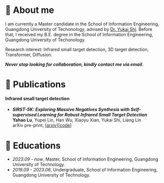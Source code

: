 

# 💬 About me
I am currently a Master candidate in the School of Information Engineering, Guangdong University of Techonology, advised by [Dr. Yukai Shi](https://ykshi.github.io/). Before that, I received my B.E. degree in the School of Information Engineering, Guangdong University of Techonology. 



Research interest: Infrared small target detection, 3D target detection, Transformer, Diffusion. 

***Never stop looking for collaboration, kindly contact me via email.***




# 📝 Publications 

#### Infrared small target detection
- ***SIRST-5K: Exploring Massive Negatives Synthesis with Self-supervised Learning for Robust Infrared Small Target Detection*** \
**Yahao Lu**, Yupei Lin, Han Wu, Xiaoyu Xian, Yukai Shi, Liang Lin \
arXiv pre-print, [[arxiv](https://arxiv.org/abs/2403.05416)][[code](https://github.com/luy0222/SIRST-5K)]



# 📖 Educations
- *2023.09 - now*, Master, School of Information Engineering, Guangdong University of Technology.
- *2019.09 - 2023.06*, Undergraduate, School of Information Engineering, Guangdong University of Technology.

<!-- # 💬 Invited Talks
- *2021.06*, Lorem ipsum dolor sit amet, consectetur adipiscing elit. Vivamus ornare aliquet ipsum, ac tempus justo dapibus sit amet. 
- *2021.03*, Lorem ipsum dolor sit amet, consectetur adipiscing elit. Vivamus ornare aliquet ipsum, ac tempus justo dapibus sit amet.  \| [\[video\]](https://github.com/)

# 💻 Internships
- *2019.05 - 2020.02*, [Lorem](https://github.com/), China. -->
